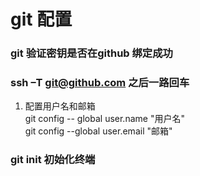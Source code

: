 # git 配置
### git  验证密钥是否在github 绑定成功
### ssh –T git@github.com  之后一路回车
1.  配置用户名和邮箱 <br>
git config -- global user.name "用户名"<br>
git config --global user.email "邮箱"
### git init 初始化终端


